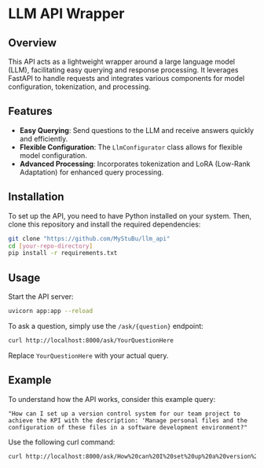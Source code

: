 # LLM API Wrapper

## Overview
This API acts as a lightweight wrapper around a large language model (LLM), facilitating easy querying and response processing. It leverages FastAPI to handle requests and integrates various components for model configuration, tokenization, and processing.

## Features
- **Easy Querying**: Send questions to the LLM and receive answers quickly and efficiently.
- **Flexible Configuration**: The `LlmConfigurator` class allows for flexible model configuration.
- **Advanced Processing**: Incorporates tokenization and LoRA (Low-Rank Adaptation) for enhanced query processing.

## Installation
To set up the API, you need to have Python installed on your system. Then, clone this repository and install the required dependencies:

```bash
git clone "https://github.com/MyStuBu/llm_api"
cd [your-repo-directory]
pip install -r requirements.txt
```

## Usage
Start the API server:

```bash
uvicorn app:app --reload
```

To ask a question, simply use the `/ask/{question}` endpoint:

```bash
curl http://localhost:8000/ask/YourQuestionHere
```

Replace `YourQuestionHere` with your actual query.

## Example
To understand how the API works, consider this example query:

```
"How can I set up a version control system for our team project to achieve the KPI with the description: 'Manage personal files and the configuration of these files in a software development environment?"
```

Use the following curl command:

```bash
curl http://localhost:8000/ask/How%20can%20I%20set%20up%20a%20version%20control%20system%20for%20our%20team%20project%20to%20achieve%20the%20KPI%20with%20the%20description:%20'Manage%20personal%20files%20and%20the%20configuration%20of%20these%20files%20in%20a%20software%20development%20environment?
```
